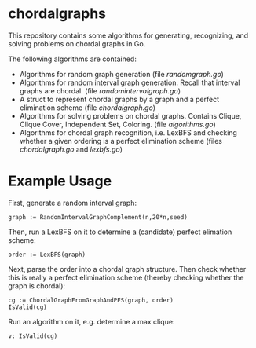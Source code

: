# chordalgraphs
This repository contains some algorithms for generating, recognizing, and solving problems on chordal graphs in Go.

The following algorithms are contained:
  * Algorithms for random graph generation (file _randomgraph.go_)
  * Algorithms for random interval graph generation. Recall that interval graphs are chordal. (file _randomintervalgraph.go_)
  * A struct to represent chordal graphs by a graph and a perfect elimination scheme (file _chordalgraph.go_)
  * Algorithms for solving problems on chordal graphs. Contains Clique, Clique Cover, Independent Set, Coloring. (file _algorithms.go_)
  * Algorithms for chordal graph recognition, i.e. LexBFS and checking whether a given ordering is a perfect elimination scheme (files _chordalgraph.go_ and _lexbfs.go_)


# Example Usage

First, generate a random interval graph:
```
graph := RandomIntervalGraphComplement(n,20*n,seed)
```
Then, run a LexBFS on it to determine a (candidate) perfect elimation scheme:
``` 
order := LexBFS(graph)
```  
Next, parse the order into a chordal graph structure. 
Then check whether this is really a perfect elimination scheme (thereby checking whether the graph is chordal):
```
cg := ChordalGraphFromGraphAndPES(graph, order)
IsValid(cg)
``` 
Run an algorithm on it, e.g. determine a max clique:
``` 
v: IsValid(cg)
```  


